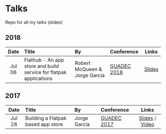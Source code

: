 # Talks
Repo for all my talks (slides)

## 2018

| Date | Title | By | Conference | Links |
| :--: | :---- | :- | :--------- | :---: |
|Jul 06| Flathub - An app store and build service for flatpak applications | Robert McQueen & Jorge García | [GUADEC 2018](https://2018.guadec.org/pages/talks-and-events.html#abstract-41-flathub__an_app_store_and_build_service_for) | [Slides](https://github.com/jgarciao/talks/raw/master/2018-07%20-%20GUADEC%20-%20Flathub%20-%20An%20app%20store%20and%20build%20service%20for%20flatpak%20applications/GUADEC-2018%20-%20Flathub%2C%20An%20App%20store%20and%20build%20service%20for%20flatpak%20applications.pdf) | 


## 2017

| Date | Title | By | Conference | Links |
| :--: | :---- | :- | :--------- | :---: |
|Jul 28| Building a Flatpak based app store | Jorge García | [GUADEC 2017](https://2017.guadec.org/talks-and-events/index.html#abstract-opentalk2-building_a_flatpak_based_app_store) | [Slides](https://github.com/jgarciao/talks/raw/master/2017-07%20-%20GUADEC%20-%20Building%20a%20Flatpak%20based%20app%20store/GUADEC-2017%20-%20Building%20a%20Flatpak%20based%20App%20Store.pdf) / [Video](https://youtu.be/7HLXWxhc4EY)| 

